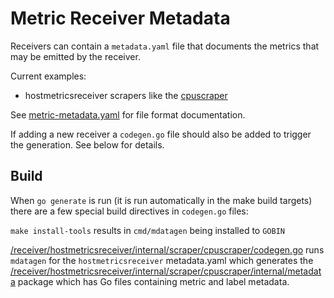 # Metric Receiver Metadata

Receivers can contain a `metadata.yaml` file that documents the metrics that may be emitted by the receiver.

Current examples:

* hostmetricsreceiver scrapers like the [cpuscraper](https://github.com/open-telemetry/opentelemetry-collector-contrib/blob/main/receiver/hostmetricsreceiver/internal/scraper/cpuscraper/metadata.yaml)

See [metric-metadata.yaml](metric-metadata.yaml) for file format documentation.

If adding a new receiver a `codegen.go` file should also be added to trigger the generation. See below for details.

## Build

When `go generate` is run (it is run automatically in the make build targets) there are a few special build directives in `codegen.go` files:

`make install-tools` results in `cmd/mdatagen` being installed to `GOBIN`

[/receiver/hostmetricsreceiver/internal/scraper/cpuscraper/codegen.go](https://github.com/open-telemetry/opentelemetry-collector-contrib/blob/main/receiver/hostmetricsreceiver/internal/scraper/cpuscraper/codegen.go) runs `mdatagen` for the `hostmetricsreceiver` metadata.yaml which generates the [/receiver/hostmetricsreceiver/internal/scraper/cpuscraper/internal/metadata](https://github.com/open-telemetry/opentelemetry-collector-contrib/tree/main/receiver/hostmetricsreceiver/internal/scraper/cpuscraper/internal/metadata) package which has Go files containing metric and label metadata.
